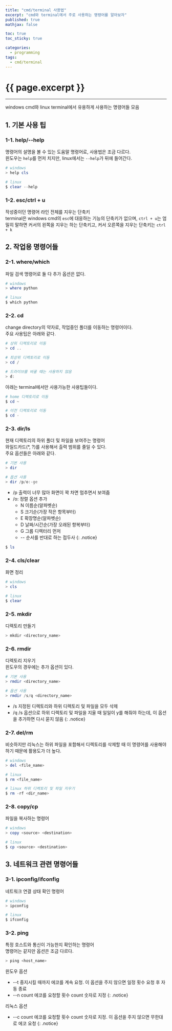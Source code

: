 ```yaml
---
title: "cmd/terminal 사용법"
excerpt: "cmd와 terminal에서 주로 사용하는 명령어를 알아보자"
published: true
mathjax: false

toc: true
toc_sticky: true

categories:
  - programming
tags:
  - cmd/terminal
---
```

# {{ page.excerpt }}
---
windows cmd와 linux terminal에서 유용하게 사용하는 명령어들 모음  

## 1. 기본 사용 팁
### 1-1. help/--help
명령어의 설명을 볼 수 있는 도움말 명령어로, 사용법은 조금 다르다.  
윈도우는 `help`를 먼저 치지만, linux에서는 `--help`가 뒤에 들어간다.  

```powershell
# windows
> help cls

# linux
$ clear --help
```

### 1-2. esc/ctrl + u
작성중이던 명령어 라인 전체를 지우는 단축키  
terminal은 windows cmd의 `esc`에 대응하는 기능의 단축키가 없으며, `ctrl + u`는 엄밀히 말하면 커서의 왼쪽을 지우는 하는 단축키고, 커서 오른쪽을 지우는 단축키는 `ctrl + k`

## 2. 작업용 명령어들
### 2-1. where/which
파일 검색 명령어로 둘 다 추가 옵션은 없다.  

```powershell
# windows
> where python

# linux
$ which python
```

### 2-2. cd
change directory의 약자로, 작업중인 폴더를 이동하는 명령어이다.  
주요 사용팁은 아래와 같다.  

```powershell
# 상위 디렉토리로 이동
> cd ..

# 최상위 디렉토리로 이동
> cd /

# 드라이브를 바꿀 때는 사용하지 않음
> d:
```

아래는 terminal에서만 사용가능한 사용팁들이다.  

```powershell
# home 디렉토리로 이동
$ cd ~

# 이전 디렉토리로 이동
$ cd -
```

### 2-3. dir/ls
현재 디렉토리의 하위 폴더 및 파일을 보여주는 명령어  
와일드카드(*, ?)를 사용해서 출력 범위를 줄일 수 있다.  
주요 옵션들은 아래와 같다.  

```powershell
# 기본 사용
> dir

# 옵션 사용
> dir /p/o:-ge
```

- /p 출력이 너무 많아 화면이 꽉 차면 멈추면서 보여줌
- /o: 정렬 옵션 추가
  - N  이름순(알파벳순)
  - S  크기순(가장 작은 항목부터)
  - E  확장명순(알파벳순)
  - D  날짜/시간순(가장 오래된 항복부터)
  - G  그룹 디렉터리 먼저
  - -- 순서를 반대로 하는 접두사
{: .notice}

```powershell
$ ls
```

### 2-4. cls/clear
화면 정리

```powershell
# windows
> cls

# linux
$ clear
```

### 2-5. mkdir
디렉토리 만들기

```powershell
> mkdir <directory_name>
```

### 2-6. rmdir
디렉토리 지우기  
윈도우의 경우에는 추가 옵션이 있다.  

```powershell
# 기본 사용
> rmdir <directory_name>

# 옵션 사용
> rmdir /s/q <directory_name>
```

- /s 지정된 디렉토리와 하위 디렉토리 및 파일을 모두 삭제
- /q /s 옵션으로 하위 디렉토리 및 파일을 지울 때 일일이 y를 해줘야 하는데, 이 옵션을 추가하면 다시 묻지 않음
{: .notice}

### 2-7. del/rm
비슷하지만 리눅스는 하위 파일을 포함해서 디렉토리를 삭제할 때 이 명령어를 사용해야 하기 때문에 활용도가 더 높다.  

```powershell
# windows
> del <file_name>

# linux
$ rm <file_name>

# linux 하위 디렉토리 및 파일 지우기
$ rm -rf <dir_name>
```

### 2-8. copy/cp
파일을 복사하는 명령어

```powershell
# windows
> copy <source> <destination>

# linux
$ cp <source> <destination>
```


## 3. 네트워크 관련 명령어들
### 3-1. ipconfig/ifconfig
네트워크 연결 상태 확인 명령어

```powershell
# windows
> ipconfig

# linux
$ ifconfig
```

### 3-2. ping
특정 호스트와 통신이 가능한지 확인하는 명령어  
명령어는 같지만 옵션은 조금 다르다.  

```powershell
> ping <host_name>
```

윈도우 옵션
- --t 중지시킬 때까지 에코를 계속 요청. 이 옵션을 주지 않으면 일정 횟수 요청 후 자동 종료
- --n count 에코를 요청할 횟수 count 숫자로 지정
{: .notice}

리눅스 옵션
- --c count 에코를 요청할 횟수 count 숫자로 지정. 이 옵션을 주지 않으면 무한대로 에코 요청
{: .notice}